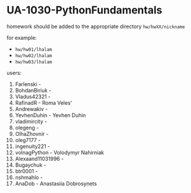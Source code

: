 # UA-1030-PythonFundamentals

homework should be added to the appropriate directory `hw/hwXX/nickname`

for example:
* `hw/hw01/lhalam`
* `hw/hw02/lhalam`
* `hw/hw03/lhalam`

users:
1. Farlenski - 
2. BohdanBiriuk - 
3. Vladus42321 - 
4. RafinadR - Roma Veles'
5. Andrewakiv - 
6. YevhenDuhin - Yevhen Duhin
7. vladimircity - 
8. olegeng - 
9. OlhaZhovnir - 
10. oleg7177 - 
11. ingenuity221 - 
12. volnagPython - Volodymyr Nahirniak
13. Alexaand11031996 -
14. Bugaychuk -
15. btr0001 - 
16. nshmahlo -
17. AnaDob - Anastasiia Dobrosynets
